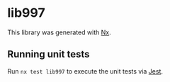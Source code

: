 # lib997

This library was generated with [Nx](https://nx.dev).

## Running unit tests

Run `nx test lib997` to execute the unit tests via [Jest](https://jestjs.io).
